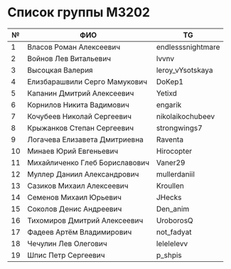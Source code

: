 # Список группы M3202

№ | ФИО | TG
-- | -- | --
1 | Власов Роман Алексеевич | endlesssnightmare
2 | Войнов Лев Витальевич | lvvnv
3 | Высоцкая Валерия | leroy_vYsotskaya
4 | Елизбарашвили Серго Мамукович | DoKep1
5 | Капанин Дмитрий Алексеевич | Yetixd
6 | Корнилов Никита Вадимович | engarik
7 | Кочубеев Николай Сергеевич | nikolaikochubeev
8 | Крыжанков Степан Сергеевич | strongwings7
9 | Логачева Елизавета Дмитриевна | Raventa
10 | Минаев Юрий Евгеньевич | Hirocopter
11 | Михайличенко Глеб Бориславович | Vaner29
12 | Муллер Даниил Александрович | mullerdaniil
13 | Сазиков Михаил Алексеевич | Kroullen
14 | Семенов Михаил Юрьевич | JHecks
15 | Соколов Денис Андреевич | Den_anim
16 | Тихомиров Дмитрий Алексеевич | UroborosQ
17 | Фадеев Артём Владимирович | not_fadyat
18 | Чечулин Лев Олегович | lelelelevv
19 | Шпис Петр Сергеевич | p_shpis
